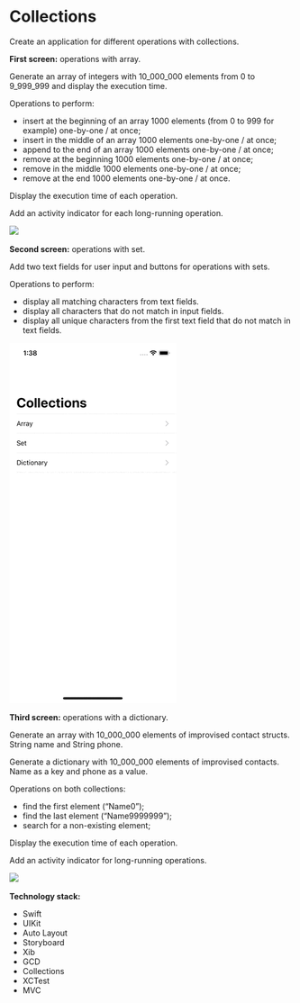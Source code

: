 # Collections

Create an application for different operations with collections.

<b>First screen:</b> operations with array.

Generate an array of integers with 10_000_000 elements from 0 to 9_999_999 and display the execution time.

Operations to perform:

- insert at the beginning of an array 1000 elements (from 0 to 999 for example) one-by-one / at once;
- insert in the middle of an array 1000 elements one-by-one / at once;
- append to the end of an array 1000 elements one-by-one / at once;
- remove at the beginning 1000 elements one-by-one / at once;
- remove in the middle 1000 elements one-by-one / at once;
- remove at the end 1000 elements one-by-one / at once.

Display the execution time of each operation.

Add an activity indicator for each long-running operation.
  
![](https://github.com/roman-ivanoff/Collections/blob/main/1.gif)
  
<b>Second screen:</b> operations with set.

Add two text fields for user input and buttons for operations with sets.

Operations to perform:

- display all matching characters from text fields.
- display all characters that do not match in input fields.
- display all unique characters from the first text field that do not match in text fields.

![](https://github.com/roman-ivanoff/Collections/blob/main/2.gif)

<b>Third screen:</b> operations with a dictionary. 

Generate an array with 10_000_000 elements of improvised contact structs. String name and String phone.

Generate a dictionary with 10_000_000 elements of improvised contacts. Name as a key and phone as a value.

Operations on both collections:

- find the first element (“Name0”);
- find the last element (“Name9999999”);
- search for a non-existing element;

Display the execution time of each operation.

Add an activity indicator for long-running operations.
	
![](https://github.com/roman-ivanoff/Collections/blob/main/3.gif)


<b>Technology stack:</b>
- Swift
- UIKit
- Auto Layout
- Storyboard
- Xib
- GCD
- Collections
- XCTest
- MVC
